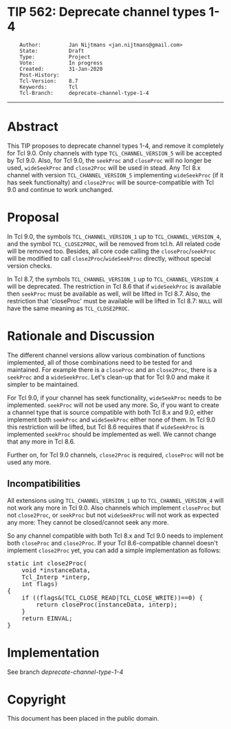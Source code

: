 # TIP 562: Deprecate channel types 1-4
        Author:         Jan Nijtmans <jan.nijtmans@gmail.com>
        State:          Draft
        Type:           Project
        Vote:           In progress
        Created:        31-Jan-2020
        Post-History:
        Tcl-Version:    8.7
        Keywords:       Tcl
        Tcl-Branch:     deprecate-channel-type-1-4
-----

# Abstract

This TIP proposes to deprecate channel types 1-4, and remove it completely
for Tcl 9.0. Only channels with type `TCL_CHANNEL_VERSION_5` will be
accepted by Tcl 9.0. Also, for Tcl 9.0, the `seekProc` and `closeProc`
will no longer be used, `wideSeekProc` and `close2Proc` will be used
in stead. Any Tcl 8.x channel with version `TCL_CHANNEL_VERSION_5`
implementing `wideSeekProc` (if it has seek functionalty) and
`close2Proc` will be source-compatible with Tcl 9.0 and continue
to work unchanged.

# Proposal

In Tcl 9.0, the symbols `TCL_CHANNEL_VERSION_1` up to `TCL_CHANNEL_VERSION_4`,
and the symbol `TCL_CLOSE2PROC`, will be removed from tcl.h. All related
code will be removed too. Besides, all core code calling the
`closeProc`/`seekProc` will be modified to call `close2Proc`/`wideSeekProc`
directly, without special version checks.

In Tcl 8.7, the symbols `TCL_CHANNEL_VERSION_1` up to `TCL_CHANNEL_VERSION_4`
will be deprecated. The restriction in Tcl 8.6 that if `wideSeekProc` is
available then `seekProc` must be available as well, will be lifted in Tcl 8.7.
Also, the restriction that 'closeProc' must be available will be lifted
in Tcl 8.7: `NULL` will have the same meaning as `TCL_CLOSE2PROC`.

# Rationale and Discussion

The different channel versions allow various combination of functions
implemented, all of those combinations need to be tested for and
maintained. For example there is a `closeProc` and an `close2Proc`,
there is a `seekProc` and a `wideSeekProc`. Let's clean-up that
for Tcl 9.0 and make it simpler to be maintained.

For Tcl 9.0, if your channel has seek functionality, `wideSeekProc`
needs to be implemented. `seekProc` will not be used any more. So,
if you want to create a channel type that is source compatible with
both Tcl 8.x and 9.0, either implement both `seekProc` and
`wideSeekProc` either none of them. In Tcl 9.0 this restriction
will be lifted, but Tcl 8.6 requires that if `wideSeekProc` is
implemented `seekProc` should be implemented as well. We cannot
change that any more in Tcl 8.6.

Further on, for Tcl 9.0 channels, `close2Proc` is required,
`closeProc` will not be used any more.

## Incompatibilities

All extensions using `TCL_CHANNEL_VERSION_1` up to `TCL_CHANNEL_VERSION_4` will
not work any more in Tcl 9.0. Also channels which implement `closeProc` but
not `close2Proc`, or `seekProc` but not `wideSeekProc` will not work
as expected any more: They cannot be closed/cannot seek any more.

So any channel compatible with both Tcl 8.x and Tcl 9.0 needs
to implement both `closeProc` and `close2Proc`. If your Tcl
8.6-compatible channel doesn't implement `close2Proc` yet,
you can add a simple implementation as follows:

<pre>
static int close2Proc(
    void *instanceData,
    Tcl_Interp *interp,
    int flags)
{
    if ((flags&(TCL_CLOSE_READ|TCL_CLOSE_WRITE))==0) {
        return closeProc(instanceData, interp);
    }
    return EINVAL;
}
</pre>

# Implementation

See branch _deprecate-channel-type-1-4_

# Copyright

This document has been placed in the public domain. 
